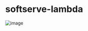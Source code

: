 # softserve-lambda

![image](https://github.com/mwinnik/softserve-lambda/assets/86104714/ef9d94ae-f52f-4942-956d-c685d94f8bea)
